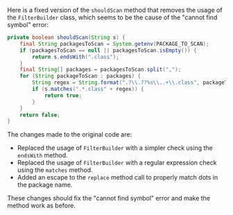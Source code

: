 Here is a fixed version of the `shouldScan` method that removes the usage of the `FilterBuilder` class, which seems to be the cause of the "cannot find symbol" error:

```java
private boolean shouldScan(String s) {
    final String packagesToScan = System.getenv(PACKAGE_TO_SCAN);
    if (packagesToScan == null || packagesToScan.isEmpty()) {
        return s.endsWith(".class");
    }
    final String[] packages = packagesToScan.split(",");
    for (String packageToScan : packages) {
        String regex = String.format(".?\\.??%s\\..+\\.class", packageToScan.replace(".", "\\."));
        if (s.matches(".*.class" + regex)) {
            return true;
        }
    }
    return false;
}
```

The changes made to the original code are:

* Replaced the usage of `FilterBuilder` with a simpler check using the `endsWith` method.
* Replaced the usage of `FilterBuilder` with a regular expression check using the `matches` method.
* Added an escape to the `replace` method call to properly match dots in the package name.

These changes should fix the "cannot find symbol" error and make the method work as before.